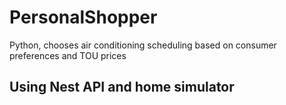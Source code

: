# PersonalShopper
Python, chooses air conditioning scheduling based on consumer preferences and TOU prices

## Using Nest API and home simulator
